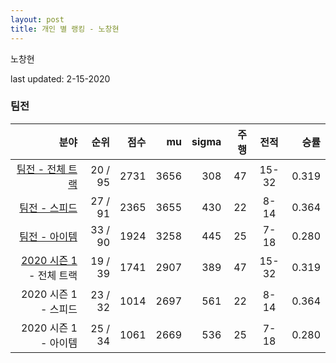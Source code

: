 ```yaml
---
layout: post
title: 개인 별 랭킹 - 노창현
---
```


노창현

last updated: 2-15-2020


### 팀전

| 분야 | 순위 | 점수 | mu | sigma | 주행 | 전적 | 승률 |
|---:|---:|---:|---:|---:|---:|:---:|---:|
| [팀전 - 전체 트랙](../team-full) | 20 / 95 | 2731 | 3656 | 308 | 47 | 15-32 | 0.319 |
| [팀전 - 스피드](../team-speed) | 27 / 91 | 2365 | 3655 | 430 | 22 | 8-14 | 0.364 |
| [팀전 - 아이템](../team-item) | 33 / 90 | 1924 | 3258 | 445 | 25 | 7-18 | 0.280 |
| [2020 시즌 1](../teams-t2020_1) - 전체 트랙 | 19 / 39 | 1741 | 2907 | 389 | 47 | 15-32 | 0.319 |
| 2020 시즌 1 - 스피드 | 23 / 32 | 1014 | 2697 | 561 | 22 | 8-14 | 0.364 |
| 2020 시즌 1 - 아이템 | 25 / 34 | 1061 | 2669 | 536 | 25 | 7-18 | 0.280 |
